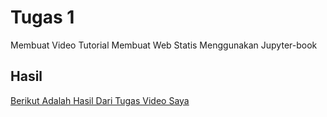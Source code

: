 # Tugas 1

Membuat Video Tutorial Membuat Web Statis Menggunakan Jupyter-book

## Hasil

[Berikut Adalah Hasil Dari Tugas Video Saya](https://www.youtube.com/watch?v=iWBcHd-rWlo)
